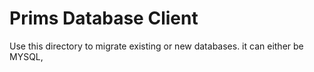 # Prims Database Client

Use this directory to migrate existing or new databases. it can either be MYSQL, 